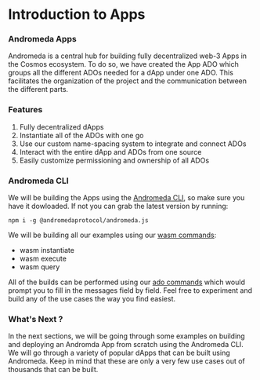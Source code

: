 # Introduction to Apps

### Andromeda Apps

Andromeda is a central hub for building fully decentralized web-3 Apps in the Cosmos ecosystem. To do so, we have created the App ADO which groups all the different ADOs needed for a dApp under one ADO. This facilitates the organization of the project and the communication between the different parts.&#x20;

### Features

1. Fully decentralized dApps
2. Instantiate all of the ADOs with one go
3. Use our custom name-spacing system to integrate and connect ADOs
4. Interact with the entire dApp and ADOs from one source
5. Easily customize permissioning and ownership of all ADOs

### Andromeda CLI

We will be building the Apps using the [Andromeda CLI](broken-reference), so make sure you have it dowloaded. If not you can grab the latest version by running:

```
npm i -g @andromedaprotocol/andromeda.js
```

We will be building all our examples using our [wasm commands](../andromeda-cli/wasm.md):

* wasm instantiate
* wasm execute
* wasm query

All of the builds can be performed using our [ado commands](../andromeda-cli/ado.md) which would prompt you to fill in the messages field by field. Feel free to experiment and build any of the use cases the way you find easiest.&#x20;

### What's Next ?

In the next sections, we will be going through some examples on building and deploying an Andromda App from scratch using the Andromeda CLI. We will go through a variety of popular dApps that can be built using Andromeda. Keep in mind that these are only a very few use cases out of thousands that can be built.&#x20;
